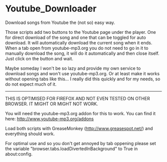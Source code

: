 # Youtube_Downloader

Download songs from Youtube the (not so) easy way.

Those scripts add two buttons to the Youtube page under the player. One for direct download of the song and one that can be toggled for auto download. It will automatically download the current song when it ends. When a tab open from youtube-mp3.org you do not need to go in it to manually download the song, it will do it automatically and then close itself. Just click on the button and wait.

Maybe someday I won't be so lazy and provide my own service to download songs and won't use youtube-mp3.org. Or at least make it works without opening tabs like this... I really did this quickly and for my needs, so do not expect much of it.
_______________________________________________________________________________________________________

THIS IS OPTIMISED FOR FIREFOX AND NOT EVEN TESTED ON OTHER BROWSER. IT MIGHT OR MIGHT NOT WORK.

You will need the youtube-mp3.org addon for this to work. You can find it here: http://www.youtube-mp3.org/addons

Load both scripts with GreaseMonkey (http://www.greasespot.net/) and everything should work.

For optimal use and so you don't get annoyed by tab oppening please set the variable "browser.tabs.loadDivertedInBackground" to True in about:config.

